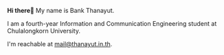 **Hi there👋** My name is Bank Thanayut.

I am a fourth-year Information and Communication Engineering student at Chulalongkorn University.

I'm reachable at mail@thanayut.in.th.
